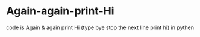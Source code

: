 # Again-again-print-Hi
code is Again &amp; again print Hi (type bye stop the next line print hi) in pythen
